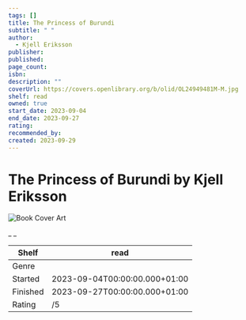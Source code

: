 ```yaml
---
tags: []
title: The Princess of Burundi
subtitle: " "
author:
  - Kjell Eriksson
publisher:
published:
page_count:
isbn:
description: ""
coverUrl: https://covers.openlibrary.org/b/olid/OL24949481M-M.jpg
shelf: read
owned: true
start_date: 2023-09-04
end_date: 2023-09-27
rating:
recommended_by:
created: 2023-09-29
---
```


# The Princess of Burundi by Kjell Eriksson

![Book Cover Art](https://covers.openlibrary.org/b/olid/OL24949481M-M.jpg)

_ _

| Shelf | read |
| --- | --- |
| Genre |  |
| Started | 2023-09-04T00:00:00.000+01:00 |
| Finished | 2023-09-27T00:00:00.000+01:00 |
| Rating | /5 |

